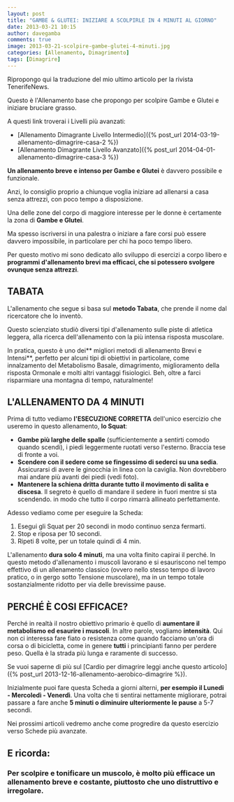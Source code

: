 ```yaml
---
layout: post
title: "GAMBE & GLUTEI: INIZIARE A SCOLPIRLE IN 4 MINUTI AL GIORNO"
date: 2013-03-21 10:15
author: davegamba
comments: true
image: 2013-03-21-scolpire-gambe-glutei-4-minuti.jpg
categories: [Allenamento, Dimagrimento]
tags: [Dimagrire]
---
```

Ripropongo qui la traduzione del mio ultimo articolo per la rivista TenerifeNews.

Questo è l'Allenamento base che propongo per scolpire Gambe e Glutei e iniziare bruciare grasso.

A questi link troverai i Livelli più avanzati:

- [Allenamento Dimagrante Livello Intermedio]({% post_url 2014-03-19-allenamento-dimagrire-casa-2 %})
- [Allenamento Dimagrante Livello Avanzato]({% post_url 2014-04-01-allenamento-dimagrire-casa-3 %})

**Un allenamento breve e intenso per Gambe e Glutei** è davvero possibile e funzionale.

Anzi, lo consiglio proprio a chiunque voglia iniziare ad allenarsi a casa senza attrezzi, con poco tempo a disposizione.

Una delle zone del corpo di maggiore interesse per le donne è certamente la zona di **Gambe e Glutei**.

Ma spesso iscriversi in una palestra o iniziare a fare corsi può essere davvero impossibile, in particolare per chi ha poco tempo libero.

Per questo motivo mi sono dedicato allo sviluppo di esercizi a corpo libero e **programmi d'allenamento brevi ma efficaci, che si potessero svolgere ovunque senza attrezzi**.  

## TABATA

L'allenamento che segue si basa sul **metodo Tabata**, che prende il nome dal ricercatore che lo inventò.

Questo scienziato studiò diversi tipi d'allenamento sulle piste di atletica leggera, alla ricerca dell'allenamento con la più intensa risposta muscolare.

In pratica, questo è uno dei** migliori metodi di allenamento Brevi e Intensi**, perfetto per alcuni tipi di obiettivi in particolare, come innalzamento del Metabolismo Basale, dimagrimento, miglioramento della risposta Ormonale e molti altri vantaggi fisiologici. Beh, oltre a farci risparmiare una montagna di tempo, naturalmente!  

## L'ALLENAMENTO DA 4 MINUTI

Prima di tutto vediamo **l'ESECUZIONE CORRETTA** dell'unico esercizio che useremo in questo allenamento, **lo Squat**:

*	**Gambe più larghe delle spalle** (sufficientemente a sentirti comodo quando scendi), i piedi leggermente ruotati verso l'esterno. Braccia tese di fronte a voi.
*	**Scendere con il sedere come se fingessimo di sederci su una sedia**. Assicurarsi di avere le ginocchia in linea con la caviglia. Non dovrebbero mai andare più avanti dei piedi (vedi foto).
*	**Mantenere la schiena dritta durante tutto il movimento di salita e discesa**. Il segreto è quello di mandare il sedere in fuori mentre si sta scendendo. in modo che tutto il corpo rimarrà allineato perfettamente.

Adesso vediamo come per eseguire la Scheda:

1. Esegui gli Squat per 20 secondi in modo continuo senza fermarti.
2. Stop e riposa per 10 secondi.
3. Ripeti 8 volte, per un totale quindi di 4 min.

L'allenamento **dura solo 4 minuti**, ma una volta finito capirai il perché. In questo metodo d'allenamento i muscoli lavorano e si esauriscono nel tempo effettivo di un allenamento classico (ovvero nello stesso tempo di lavoro pratico, o in gergo sotto Tensione muscolare), ma in un tempo totale sostanzialmente ridotto per via delle brevissime pause.

## PERCHÉ È COSI EFFICACE?

Perché in realtà il nostro obiettivo primario è quello di **aumentare il metabolismo ed esaurire i muscoli**. In altre parole, vogliamo **intensità**. Qui non ci interessa fare fiato o resistenza come quando facciamo un'ora di corsa o di bicicletta, come in genere **tutti** i principianti fanno per perdere peso. Quella è la strada più lunga e raramente di successo.

Se vuoi saperne di più sul [Cardio per dimagrire leggi anche questo articolo]({% post_url 2013-12-16-allenamento-aerobico-dimagrire %}).

Inizialmente puoi fare questa Scheda a giorni alterni, **per esempio il Lunedi - Mercoledì - Venerdì**. Una volta che ti sentirai nettamente migliorare, potrai passare a fare anche **5 minuti o diminuire ulteriormente le pause** a 5-7 secondi.

Nei prossimi articoli vedremo anche come progredire da questo esercizio verso Schede più avanzate.

## E ricorda:

### Per scolpire e tonificare un muscolo, è molto più efficace un allenamento breve e costante, piuttosto che uno distruttivo e irregolare.
